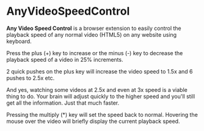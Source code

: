 # AnyVideoSpeedControl

**Any Video Speed Control** is a browser extension to easily control the playback speed of any normal video (HTML5) on any website using keyboard. 

Press the plus (+) key to increase or the minus (-) key to decrease the playback speed of a video in 25% increments.

2 quick pushes on the plus key will increase the video speed to 1.5x and 6 pushes to 2.5x etc.

And yes, watching some videos at 2.5x and even at 3x speed is a viable thing to do. Your brain will adjust quickly to the higher speed and you'll still get all the information. Just that much faster. 

Pressing the multiply (*) key will set the speed back to normal. Hovering the mouse over the video will briefly display the current playback speed.
